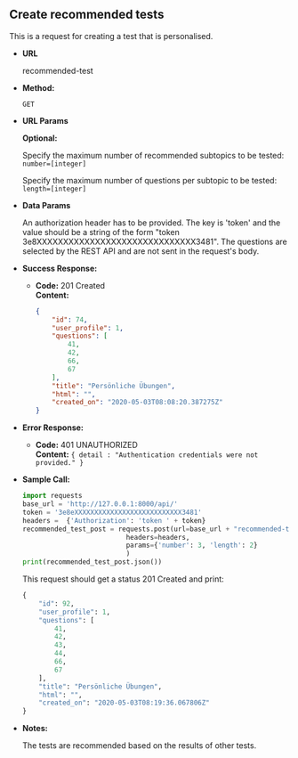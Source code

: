 **Create recommended tests**
----
  This is a request for creating a test that is personalised. 
  
* **URL**

  recommended-test

* **Method:**

  `GET` 
  
*  **URL Params**
  
    **Optional:** <br>
                    
    Specify the maximum number of recommended subtopics to be tested:  <br>
    `number=[integer]`
    
    Specify the maximum number of questions per subtopic to be tested:  <br>
    `length=[integer]`
         
  
* **Data Params**

    An authorization header has to be provided. The key is 'token' 
    and the value should be a string of the form "token 3e8XXXXXXXXXXXXXXXXXXXXXXXXXXXXXX3481". 
    The questions are selected by the REST API and are not sent in the request's body. 
    
* **Success Response:**

  * **Code:** 201 Created <br />
    **Content:** 
    ```json
    {
        "id": 74,
        "user_profile": 1,
        "questions": [
            41,
            42,
            66,
            67
        ],
        "title": "Persönliche Übungen",
        "html": "",
        "created_on": "2020-05-03T08:08:20.387275Z"
    }
    ```
  
* **Error Response:**

  * **Code:** 401 UNAUTHORIZED <br />
    **Content:** `{ detail : "Authentication credentials were not provided." }`

    
* **Sample Call:**

   ```python
   import requests
   base_url = 'http://127.0.0.1:8000/api/'
   token = '3e8eXXXXXXXXXXXXXXXXXXXXXXXXXXX3481'
   headers =  {'Authorization': 'token ' + token}
   recommended_test_post = requests.post(url=base_url + "recommended-test",
                             headers=headers,
                             params={'number': 3, 'length': 2}
                             )
   print(recommended_test_post.json())
  ``` 
     
  This request should get a status 201 Created and print:
  ```python
  {
      "id": 92,
      "user_profile": 1,
      "questions": [
          41,
          42,
          43,
          44,
          66,
          67
      ],
      "title": "Persönliche Übungen",
      "html": "",
      "created_on": "2020-05-03T08:19:36.067806Z"
  }
  

  ```
    
* **Notes:**

  The tests are recommended based on the results of other tests.     
